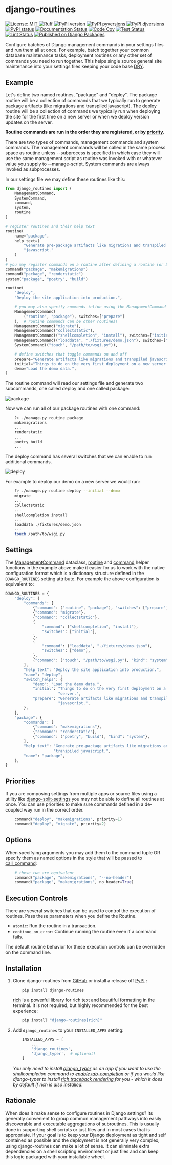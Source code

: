 # django-routines


[![License: MIT](https://img.shields.io/badge/License-MIT-blue.svg)](https://opensource.org/licenses/MIT)
[![Ruff](https://img.shields.io/endpoint?url=https://raw.githubusercontent.com/astral-sh/ruff/main/assets/badge/v2.json)](https://github.com/astral-sh/ruff)
[![PyPI version](https://badge.fury.io/py/django-routines.svg)](https://pypi.python.org/pypi/django-routines/)
[![PyPI pyversions](https://img.shields.io/pypi/pyversions/django-routines.svg)](https://pypi.python.org/pypi/django-routines/)
[![PyPI djversions](https://img.shields.io/pypi/djversions/django-routines.svg)](https://pypi.org/project/django-routines/)
[![PyPI status](https://img.shields.io/pypi/status/django-routines.svg)](https://pypi.python.org/pypi/django-routines)
[![Documentation Status](https://readthedocs.org/projects/django-routines/badge/?version=latest)](https://django-routines.readthedocs.io/en/latest/)
[![Code Cov](https://codecov.io/gh/bckohan/django-routines/branch/main/graph/badge.svg?token=0IZOKN2DYL)](https://codecov.io/gh/bckohan/django-routines)
[![Test Status](https://github.com/bckohan/django-routines/actions/workflows/test.yml/badge.svg?branch=main)](https://github.com/bckohan/django-routines/actions/workflows/test.yml?query=branch:main)
[![Lint Status](https://github.com/bckohan/django-routines/actions/workflows/lint.yml/badge.svg?branch=main)](https://github.com/bckohan/django-routines/actions/workflows/lint.yml?query=branch:main)
[![Published on Django Packages](https://img.shields.io/badge/Published%20on-Django%20Packages-0c3c26)](https://djangopackages.org/packages/p/django-routines/)


Configure batches of Django management commands in your settings files and run them all at once. For example, batch together your common database maintenance tasks, deployment routines or any other set of commands you need to run together. This helps single source general site maintenance into your settings files keeping your code base [DRY](https://en.wikipedia.org/wiki/Don%27t_repeat_yourself).

## Example

Let's define two named routines, "package" and "deploy". The package routine will be a collection of commands that we typically run to generate package artifacts (like migrations and transpiled javascript). The deploy routine will be a collection of commands we typically run when deploying the site for the first time on a new server or when we deploy version updates on the server.

**Routine commands are run in the order they are registered, or by [priority](#priorities).**

There are two types of commands, management commands and system commands. The management commands will be called in the same process space as routine unless --subprocess is specified in which case they will use the same management script as routine was invoked with or whatever value you supply to --manage-script. System commands are always invoked as subprocesses.

In our settings file we may define these routines like this:

```python
from django_routines import (
    ManagementCommand,
    SystemCommand,
    command,
    system,
    routine
)

# register routines and their help text
routine(
    name="package",
    help_text=(
        "Generate pre-package artifacts like migrations and transpiled "
        "javascript."
    )
)
# you may register commands on a routine after defining a routine (or before!)
command("package", "makemigrations")
command("package", "renderstatic")
system("package", "poetry", "build")

routine(
    "deploy",
    "Deploy the site application into production.",

    # you may also specify commands inline using the ManagementCommand dataclass
    ManagementCommand(
        ("routine", "package"), switches=["prepare"]
    ),  # routine commands can be other routines!
    ManagementCommand("migrate"),
    ManagementCommand("collectstatic"),
    ManagementCommand(("shellcompletion", "install"), switches=["initial"]),
    ManagementCommand(("loaddata", "./fixtures/demo.json"), switches=["demo"]),
    SystemCommand(("touch", "/path/to/wsgi.py")),

    # define switches that toggle commands on and off
    prepare="Generate artifacts like migrations and transpiled javascript.",
    initial="Things to do on the very first deployment on a new server.",
    demo="Load the demo data.",
)
```

The routine command will read our settings file and generate two subcommands, one called deploy and one called package:

![package](https://raw.githubusercontent.com/bckohan/django-routines/main/examples/package.svg)

Now we can run all of our package routines with one command:

```bash
    ?> ./manage.py routine package
    makemigrations
    ...
    renderstatic
    ...
    poetry build
    ...
```

The deploy command has several switches that we can enable to run additional commands.

![deploy](https://raw.githubusercontent.com/bckohan/django-routines/main/examples/deploy.svg)

For example to deploy our demo on a new server we would run:

```bash
    ?> ./manage.py routine deploy --initial --demo
    migrate
    ...
    collectstatic
    ...
    shellcompletion install
    ...
    loaddata ./fixtures/demo.json
    ...
    touch /path/to/wsgi.py
```

## Settings

The [ManagementCommand](https://django-routines.readthedocs.io/en/latest/reference.html#django_routines.ManagementCommand) dataclass, [routine](https://django-routines.readthedocs.io/en/latest/reference.html#django_routines.routine) and [command](https://django-routines.readthedocs.io/en/latest/reference.html#django_routines.command) helper functions in the example above make it easier for us to work with the native configuration format which is a dictionary structure defined in the ``DJANGO_ROUTINES`` setting attribute. For example the above configuration is equivalent to:

```python
DJANGO_ROUTINES = {
    "deploy": {
        "commands": [
            {"command": ("routine", "package"), "switches": ["prepare"]},
            {"command": "migrate"},
            {"command": "collectstatic"},
            {
                "command": ("shellcompletion", "install"),
                "switches": ["initial"],
            },
            {
                "command": ("loaddata", "./fixtures/demo.json"),
                "switches": ["demo"],
            },
            {"command": ("touch", "/path/to/wsgi.py"), "kind": "system"},
        ],
        "help_text": "Deploy the site application into production.",
        "name": "deploy",
        "switch_helps": {
            "demo": "Load the demo data.",
            "initial": "Things to do on the very first deployment on a new "
                       "server.",
            "prepare": "Generate artifacts like migrations and transpiled "
                       "javascript.",
        },
    },
    "package": {
        "commands": [
            {"command": "makemigrations"},
            {"command": "renderstatic"},
            {"command": ("poetry", "build"), "kind": "system"},
        ],
        "help_text": "Generate pre-package artifacts like migrations and "
                     "transpiled javascript.",
        "name": "package",
    },
}
```


## Priorities

If you are composing settings from multiple apps or source files using a utility like [django-split-settings](https://pypi.org/project/django-split-settings/) you may not be able to define all routines at once. You can use priorities to make sure commands defined in a de-coupled way run in the correct order.

```python
    command("deploy", "makemigrations", priority=1)
    command("deploy", "migrate", priority=2)
```

## Options

When specifying arguments you may add them to the command tuple OR specify them as named options in the style that will be passed to [call_command](https://docs.djangoproject.com/en/stable/ref/django-admin/#django.core.management.call_command):

```python
    # these two are equivalent
    command("package", "makemigrations", "--no-header")
    command("package", "makemigrations", no_header=True)
```

## Execution Controls

There are several switches that can be used to control the execution of routines. Pass these parameters when you define the Routine.

- ``atomic``: Run the routine in a transaction.
- ``continue_on_error``: Continue running the routine even if a command fails.

The default routine behavior for these execution controls can be overridden on the command line.


## Installation


1. Clone django-routines from [GitHub](https://github.com/bckohan/django-routines) or install a release off [PyPI](https://pypi.python.org/pypi/django-routines) :

    ```bash
        pip install django-routines
    ```

    [rich](https://rich.readthedocs.io/) is a powerful library for rich text and beautiful formatting in the terminal. It is not required, but highly recommended for the best experience:

    ```bash
        pip install "django-routines[rich]"
    ```


2. Add ``django_routines`` to your ``INSTALLED_APPS`` setting:

    ```python
        INSTALLED_APPS = [
            ...
            'django_routines',
            'django_typer',  # optional!
        ]
    ```

   *You only need to install [django_typer](https://github.com/bckohan/django-typer) as an app if you want to use the shellcompletion command to [enable tab-completion](https://django-typer.readthedocs.io/en/latest/shell_completion.html) or if you would like django-typer to install [rich traceback rendering](https://django-typer.readthedocs.io/en/latest/howto.html#configure-rich-stack-traces) for you - which it does by default if rich is also installed.*

## Rationale

When does it make sense to configure routines in Django settings? Its generally convenient to group common management pathways into easily discoverable and executable aggregations of subroutines. This is usually done in supporting shell scripts or just files and in most cases that is appropriate. If your goal is to keep your Django deployment as tight and self contained as possible and the deployment is not generally very complex, using django-routines can make a lot of sense. It can eliminate extra dependencies on a shell scripting environment or just files and can keep this logic packaged with your installable wheel.
